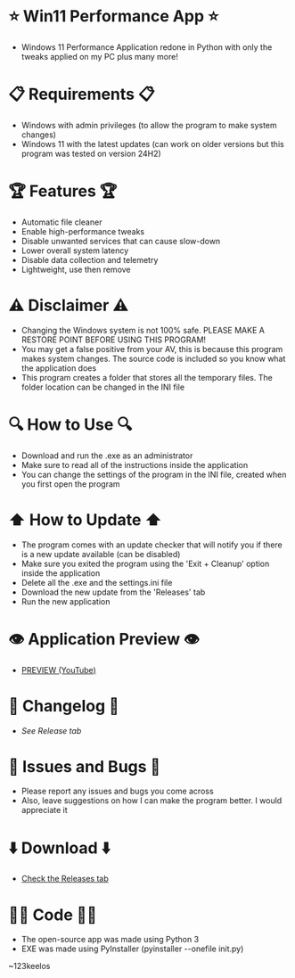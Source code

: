# ⭐ Win11 Performance App ⭐
- Windows 11 Performance Application redone in Python with only the tweaks applied on my PC plus many more!

# 📋 Requirements 📋
- Windows with admin privileges (to allow the program to make system changes)
- Windows 11 with the latest updates (can work on older versions but this program was tested on version 24H2)
  
# 🏆 Features 🏆
- Automatic file cleaner
- Enable high-performance tweaks
- Disable unwanted services that can cause slow-down
- Lower overall system latency
- Disable data collection and telemetry
- Lightweight, use then remove

# ⚠️ Disclaimer ⚠️
- Changing the Windows system is not 100% safe. PLEASE MAKE A RESTORE POINT BEFORE USING THIS PROGRAM!
- You may get a false positive from your AV, this is because this program makes system changes. The source code is included so you know what the application does
- This program creates a folder that stores all the temporary files. The folder location can be changed in the INI file

# 🔍 How to Use 🔍
- Download and run the .exe as an administrator
- Make sure to read all of the instructions inside the application
- You can change the settings of the program in the INI file, created when you first open the program

# ⬆ How to Update ⬆
- The program comes with an update checker that will notify you if there is a new update available (can be disabled)
- Make sure you exited the program using the 'Exit + Cleanup' option inside the application
- Delete all the .exe and the settings.ini file
- Download the new update from the 'Releases' tab
- Run the new application

# 👁️ Application Preview 👁️
- [PREVIEW (YouTube)](https://www.youtube.com/watch?v=l_ALaS2PTI4)

# 🔨 Changelog 🔨
- _See Release tab_

# 🐞 Issues and Bugs 🐞
- Please report any issues and bugs you come across
- Also, leave suggestions on how I can make the program better. I would appreciate it

# ⬇️ Download ⬇️
- [Check the Releases tab](https://github.com/Mr123keelos/Win11PerformanceApp-Python/releases)

# 👨‍💻 Code 👨‍💻
- The open-source app was made using Python 3
- EXE was made using PyInstaller (pyinstaller --onefile init.py)

~123keelos
